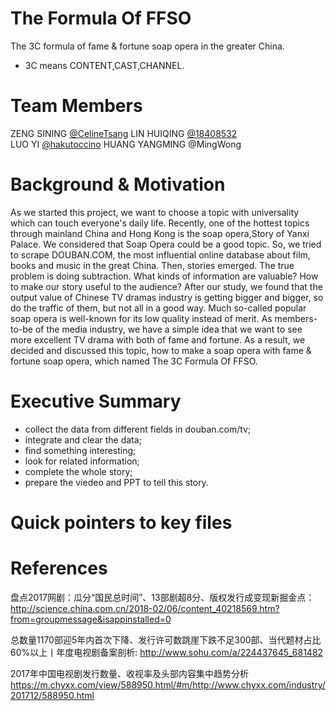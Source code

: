 # The Formula Of FFSO
The 3C formula of fame & fortune soap opera in the greater China.
* 3C means CONTENT,CAST,CHANNEL.


# Team Members
ZENG SINING [@CelineTsang](https://github.com/CelineTsang)
LIN HUIQING [@18408532](https://github.com/18408532)  
LUO YI [@hakutoccino](https://github.com/hakutoccino)
HUANG YANGMING @MingWong


# Background & Motivation
As we started this project, we want to choose a topic with universality which can touch everyone's daily life. Recently, one of the hottest topics through mainland China and Hong Kong is the soap opera,Story of Yanxi Palace. We considered that Soap Opera could be a good topic.
So, we tried to scrape DOUBAN.COM, the most influential online database about film, books and music in the great China. Then, stories emerged. The true problem is doing subtraction. What kinds of information are valuable? How to make our story useful to the audience? 
After our study, we found that the output value of Chinese TV dramas industry is getting bigger and bigger, so do the traffic of them, but not all in a good way. Much so-called popular soap opera is well-known for its low quality instead of merit. As members-to-be of the media industry, we have a simple idea that we want to see more excellent TV drama with both of fame and fortune. As a result, we decided and discussed this topic, how to make a soap opera with fame & fortune soap opera, which named The 3C Formula Of FFSO.


# Executive Summary
* collect the data from different fields in douban.com/tv;
* integrate and clear the data;
* find something interesting;
* look for related information;
* complete the whole story;
* prepare the viedeo and PPT to tell this story.


# Quick pointers to key files



# References
盘点2017网剧：瓜分“国民总时间”、13部剧超8分、版权发行成变现新掘金点：
http://science.china.com.cn/2018-02/06/content_40218569.htm?from=groupmessage&isappinstalled=0

总数量1170部迎5年内首次下降、发行许可数跳崖下跌不足300部、当代题材占比60%以上丨年度电视剧备案剖析:
http://www.sohu.com/a/224437645_681482

2017年中国电视剧发行数量、收视率及头部内容集中趋势分析
https://m.chyxx.com/view/588950.html/#m/http://www.chyxx.com/industry/201712/588950.html

